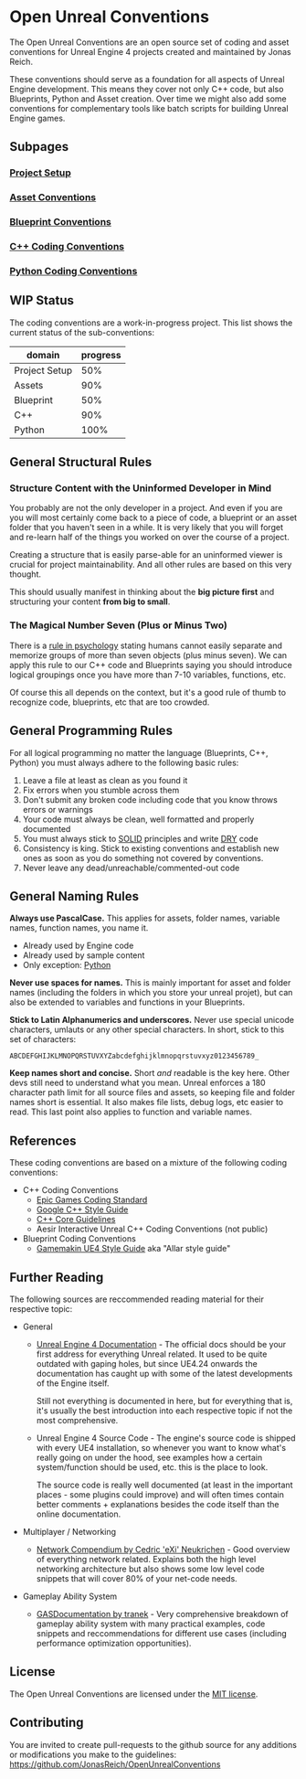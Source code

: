 # Open Unreal Conventions

The Open Unreal Conventions are an open source set of coding and asset conventions for Unreal Engine 4 projects created and maintained by Jonas Reich.

These conventions should serve as a foundation for all aspects of Unreal Engine development. This means they cover not only C++ code, but also Blueprints, Python and Asset creation. Over time we might also add some conventions for complementary tools like batch scripts for building Unreal Engine games.

## Subpages
### [Project Setup](./ProjectSetup.md)
### [Asset Conventions](./UnrealAssets/README.md)
### [Blueprint Conventions](./Blueprint/README.md)
### [C++ Coding Conventions](./C++/README.md)
### [Python Coding Conventions](./Python.md)

## WIP Status

The coding conventions are a work-in-progress project. This list shows the current status of the sub-conventions:

| domain        | progress |
|---------------|----------|
| Project Setup | 50%      |
| Assets        | 90%      |
| Blueprint     | 50%      |
| C++           | 90%      |
| Python        | 100%     |

## General Structural Rules

### Structure Content with the Uninformed Developer in Mind

You probably are not the only developer in a project. And even if you are you will most certainly come back to a piece of code, a blueprint or an asset folder that you haven't seen in a while. It is very likely that you will forget and re-learn half of the things you worked on over the course of a project.

Creating a structure that is easily parse-able for an uninformed viewer is crucial for project maintainability. And all other rules are based on this very thought.

This should usually manifest in thinking about the **big picture first** and structuring your content **from big to small**.

### The Magical Number Seven (Plus or Minus Two)

There is a [rule in psychology](https://en.wikipedia.org/wiki/The_Magical_Number_Seven,_Plus_or_Minus_Two) stating humans cannot easily separate and memorize groups of more than seven objects (plus minus seven).
We can apply this rule to our C++ code and Blueprints saying you should introduce logical groupings once you have more than 7-10 variables, functions, etc.

Of course this all depends on the context, but it's a good rule of thumb to recognize code, blueprints, etc that are too crowded.

## General Programming Rules

For all logical programming no matter the language (Blueprints, C++, Python) you must always adhere to the following basic rules:

1. Leave a file at least as clean as you found it
2. Fix errors when you stumble across them 
3. Don't submit any broken code including code that you know throws errors or warnings
4. Your code must always be clean, well formatted and properly documented
5. You must always stick to [SOLID](https://en.wikipedia.org/wiki/SOLID) principles and write [DRY](https://en.wikipedia.org/wiki/Don%27t_repeat_yourself) code
6. Consistency is king. Stick to existing conventions and establish new ones as soon as you do something not covered by conventions.
7. Never leave any dead/unreachable/commented-out code

## General Naming Rules

**Always use PascalCase.** This applies for assets, folder names, variable names, function names, you name it.

- Already used by Engine code
- Already used by sample content
- Only exception: [Python](Python/Naming.md)

**Never use spaces for names.** This is mainly important for asset and folder names (including the folders in which you store your unreal projet), but can also be extended to variables and functions in your Blueprints.

**Stick to Latin Alphanumerics and underscores.** Never use special unicode characters, umlauts or any other special characters. In short, stick to this set of characters:

```
ABCDEFGHIJKLMNOPQRSTUVXYZabcdefghijklmnopqrstuvxyz0123456789_
```

**Keep names short and concise.** Short _and_ readable is the key here. Other devs still need to understand what you mean. Unreal enforces a 180 character path limit for all source files and assets, so keeping file and folder names short is essential. It also makes file lists, debug logs, etc easier to read. This last point also applies to function and variable names.

## References

These coding conventions are based on a mixture of the following coding conventions:
- C++ Coding Conventions
    - [Epic Games Coding Standard](https://docs.unrealengine.com/en-US/ProductionPipelines/DevelopmentSetup/CodingStandard/index.html)
    - [Google C++ Style Guide](https://google.github.io/styleguide/cppguide.html)
    - [C++ Core Guidelines](http://isocpp.github.io/CppCoreGuidelines/CppCoreGuidelines)
    - Aesir Interactive Unreal C++ Coding Conventions (not public)
- Blueprint Coding Conventions
    - [Gamemakin UE4 Style Guide](https://github.com/Allar/ue4-style-guide) aka "Allar style guide"

## Further Reading

The following sources are reccommended reading material for their respective topic:

- General
    - [Unreal Engine 4 Documentation](https://docs.unrealengine.com/en-US/index.html) - The official docs should be your first address for everything Unreal related. It used to be quite outdated with gaping holes, but since UE4.24 onwards the documentation has caught up with some of the latest developments of the Engine itself.

        Still not everything is documented in here, but for everything that is, it's usually the best introduction into each respective topic if not the most comprehensive.

    - Unreal Engine 4 Source Code - The engine's source code is shipped with every UE4 installation, so whenever you want to know what's really going on under the hood, see examples how a certain system/function should be used, etc. this is the place to look.

        The source code is really well documented (at least in the important places - some plugins could improve) and will often times contain better comments + explanations besides the code itself than the online documentation.

- Multiplayer / Networking
    - [Network Compendium by Cedric 'eXi' Neukrichen](http://cedric-neukirchen.net/Downloads/Compendium/UE4_Network_Compendium_by_Cedric_eXi_Neukirchen.pdf) - Good overview of everything network related. Explains both the high level networking architecture but also shows some low level code snippets that will cover 80% of your net-code needs.

- Gameplay Ability System
    - [GASDocumentation by tranek](https://github.com/tranek/GASDocumentation) - Very comprehensive breakdown of gameplay ability system with many practical examples, code snippets and reccommendations for different use cases (including performance optimization opportunities).

## License

The Open Unreal Conventions are licensed under the [MIT license](LICENSE.md).

## Contributing

You are invited to create pull-requests to the github source for any additions or modifications you make to the guidelines:
https://github.com/JonasReich/OpenUnrealConventions
